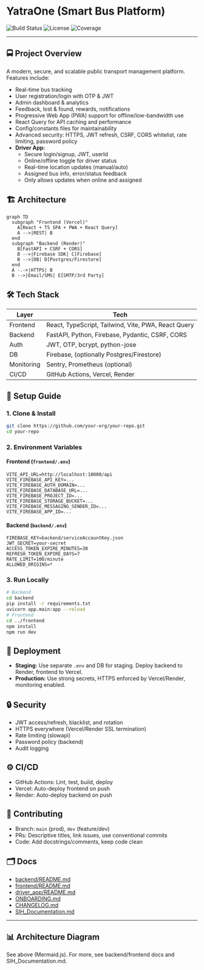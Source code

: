 # YatraOne (Smart Bus Platform)

![Build Status](https://img.shields.io/github/actions/workflow/status/your-org/your-repo/ci.yml?branch=main)
![License](https://img.shields.io/github/license/your-org/your-repo)
![Coverage](https://img.shields.io/codecov/c/github/your-org/your-repo)

---


## 🚍 Project Overview
A modern, secure, and scalable public transport management platform. Features include:
- Real-time bus tracking
- User registration/login with OTP & JWT
- Admin dashboard & analytics
- Feedback, lost & found, rewards, notifications
- Progressive Web App (PWA) support for offline/low-bandwidth use
- React Query for API caching and performance
- Config/constants files for maintainability
- Advanced security: HTTPS, JWT refresh, CSRF, CORS whitelist, rate limiting, password policy
- **Driver App:**
  - Secure login/signup, JWT, userId
  - Online/offline toggle for driver status
  - Real-time location updates (manual/auto)
  - Assigned bus info, error/status feedback
  - Only allows updates when online and assigned

## 🏗️ Architecture
```mermaid
graph TD
  subgraph "Frontend (Vercel)"
    A[React + TS SPA + PWA + React Query]
    A -->|REST| B
  end
  subgraph "Backend (Render)"
    B[FastAPI + CSRF + CORS]
    B -->|Firebase SDK| C[Firebase]
    B -->|DB| D[Postgres/Firestore]
  end
  A -.->|HTTPS| B
  B -->|Email/SMS| E[SMTP/3rd Party]

```


## 🛠️ Tech Stack
| Layer      | Tech                                    |
|------------|-----------------------------------------|
| Frontend   | React, TypeScript, Tailwind, Vite, PWA, React Query |
| Backend    | FastAPI, Python, Firebase, Pydantic, CSRF, CORS     |
| Auth       | JWT, OTP, bcrypt, python-jose           |
| DB         | Firebase, (optionally Postgres/Firestore)|
| Monitoring | Sentry, Prometheus (optional)           |
| CI/CD      | GitHub Actions, Vercel, Render          |

## 🚀 Setup Guide
### 1. Clone & Install
```sh
git clone https://github.com/your-org/your-repo.git
cd your-repo
```

### 2. Environment Variables
#### Frontend (`frontend/.env`)
```env
VITE_API_URL=http://localhost:10000/api
VITE_FIREBASE_API_KEY=...
VITE_FIREBASE_AUTH_DOMAIN=...
VITE_FIREBASE_DATABASE_URL=...
VITE_FIREBASE_PROJECT_ID=...
VITE_FIREBASE_STORAGE_BUCKET=...
VITE_FIREBASE_MESSAGING_SENDER_ID=...
VITE_FIREBASE_APP_ID=...
```
#### Backend (`backend/.env`)
```env
FIREBASE_KEY=backend/serviceAccountKey.json
JWT_SECRET=your-secret
ACCESS_TOKEN_EXPIRE_MINUTES=30
REFRESH_TOKEN_EXPIRE_DAYS=7
RATE_LIMIT=100/minute
ALLOWED_ORIGINS=*
```

### 3. Run Locally
```sh
# Backend
cd backend
pip install -r requirements.txt
uvicorn app.main:app --reload
# Frontend
cd ../frontend
npm install
npm run dev
```

## 🚢 Deployment
- **Staging:** Use separate `.env` and DB for staging. Deploy backend to Render, frontend to Vercel.
- **Production:** Use strong secrets, HTTPS enforced by Vercel/Render, monitoring enabled.

## 🔒 Security
- JWT access/refresh, blacklist, and rotation
- HTTPS everywhere (Vercel/Render SSL termination)
- Rate limiting (slowapi)
- Password policy (backend)
- Audit logging

## ⚙️ CI/CD
- GitHub Actions: Lint, test, build, deploy
- Vercel: Auto-deploy frontend on push
- Render: Auto-deploy backend on push

## 🤝 Contributing
- Branch: `main` (prod), `dev` (feature/dev)
- PRs: Descriptive titles, link issues, use conventional commits
- Code: Add docstrings/comments, keep code clean


## 🗂️ Docs
- [backend/README.md](backend/README.md)
- [frontend/README.md](frontend/README.md)
- [driver_app/README.md](driver_app/README.md)
- [ONBOARDING.md](ONBOARDING.md)
- [CHANGELOG.md](CHANGELOG.md)
- [SIH_Documentation.md](SIH_Documentation.md)

---


## 📊 Architecture Diagram
See above (Mermaid.js). For more, see backend/frontend docs and SIH_Documentation.md.
